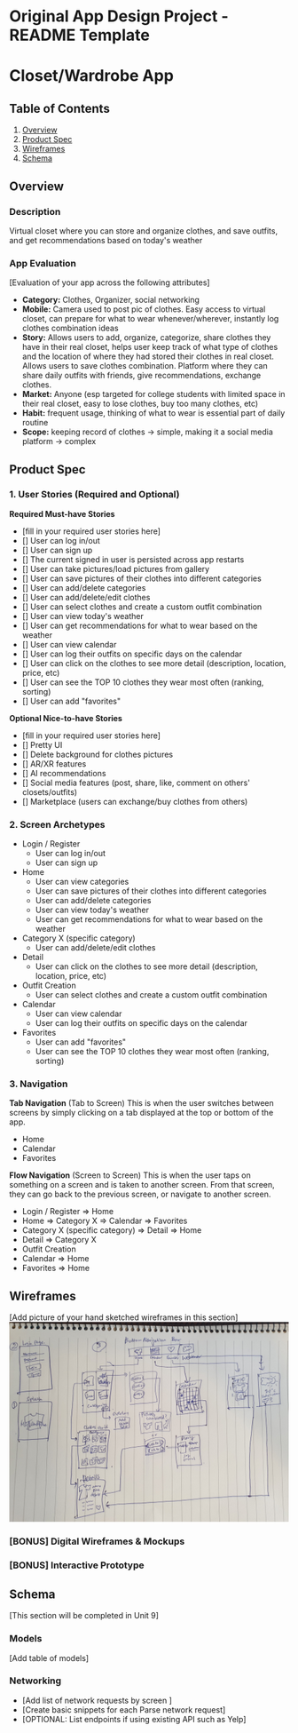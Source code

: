 Original App Design Project - README Template
===

# Closet/Wardrobe App

## Table of Contents
1. [Overview](#Overview)
1. [Product Spec](#Product-Spec)
1. [Wireframes](#Wireframes)
2. [Schema](#Schema)

## Overview
### Description
Virtual closet where you can store and organize clothes, and save outfits, and get recommendations based on today's weather

### App Evaluation
[Evaluation of your app across the following attributes]
- **Category:** Clothes, Organizer, social networking
- **Mobile:** Camera used to post pic of clothes. Easy access to virtual closet, can prepare for what to wear whenever/wherever, instantly log clothes combination ideas
- **Story:** Allows users to add, organize, categorize, share clothes they have in their real closet, helps user keep track of what type of clothes and the location of where they had stored their clothes in real closet. Allows users to save clothes combination. Platform where they can share daily outfits with friends, give recommendations, exchange clothes.
- **Market:** Anyone (esp targeted for college students with limited space in their real closet, easy to lose clothes, buy too many clothes, etc)
- **Habit:** frequent usage, thinking of what to wear is essential part of daily routine
- **Scope:** keeping record of clothes -> simple, making it a social media platform -> complex

## Product Spec

### 1. User Stories (Required and Optional)

**Required Must-have Stories**

* [fill in your required user stories here]
* [] User can log in/out
* [] User can sign up
* [] The current signed in user is persisted across app restarts
* [] User can take pictures/load pictures from gallery
* [] User can save pictures of their clothes into different categories
* [] User can add/delete categories
* [] User can add/delete/edit clothes
* [] User can select clothes and create a custom outfit combination
* [] User can view today's weather
* [] User can get recommendations for what to wear based on the weather
* [] User can view calendar
* [] User can log their outfits on specific days on the calendar
* [] User can click on the clothes to see more detail (description, location, price, etc)
* [] User can see the TOP 10 clothes they wear most often (ranking, sorting)
* [] User can add "favorites"

**Optional Nice-to-have Stories**

* [fill in your required user stories here]
* [] Pretty UI
* [] Delete background for clothes pictures
* [] AR/XR features
* [] AI recommendations
* [] Social media features (post, share, like, comment on others' closets/outfits)
* [] Marketplace (users can exchange/buy clothes from others)

### 2. Screen Archetypes
* Login / Register
  * User can log in/out
  * User can sign up
* Home
  * User can view categories
  * User can save pictures of their clothes into different categories
  * User can add/delete categories
  * User can view today's weather
  * User can get recommendations for what to wear based on the weather
* Category X (specific category)
  * User can add/delete/edit clothes
* Detail
  * User can click on the clothes to see more detail (description, location, price, etc)
* Outfit Creation
  * User can select clothes and create a custom outfit combination
* Calendar
  * User can view calendar
  * User can log their outfits on specific days on the calendar
* Favorites
  * User can add "favorites"
  * User can see the TOP 10 clothes they wear most often (ranking, sorting)

### 3. Navigation

**Tab Navigation** (Tab to Screen)
This is when the user switches between screens by simply clicking on a tab displayed at the top or bottom of the app.

* Home
* Calendar
* Favorites

**Flow Navigation** (Screen to Screen)
This is when the user taps on something on a screen and is taken to another screen. From that screen, they can go back to the previous screen, or navigate to another screen.

* Login / Register
  => Home
* Home
  => Category X
  => Calendar
  => Favorites
* Category X (specific category)
  => Detail
  => Home
* Detail
  => Category X
* Outfit Creation
* Calendar
  => Home
* Favorites
  => Home

## Wireframes
[Add picture of your hand sketched wireframes in this section]
<img src="wireframe.jpg" width=600>

### [BONUS] Digital Wireframes & Mockups

### [BONUS] Interactive Prototype

## Schema 
[This section will be completed in Unit 9]
### Models
[Add table of models]
### Networking
- [Add list of network requests by screen ]
- [Create basic snippets for each Parse network request]
- [OPTIONAL: List endpoints if using existing API such as Yelp]
